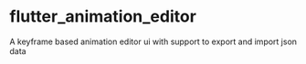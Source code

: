 # flutter_animation_editor
A keyframe based animation editor ui with support to export and import json data

